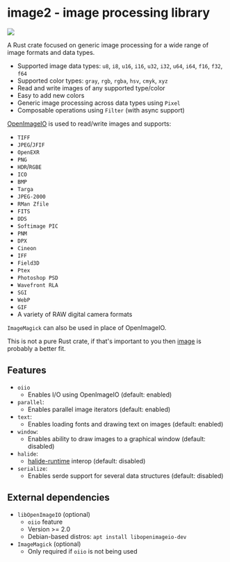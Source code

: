 # image2 - image processing library

<a href="https://crates.io/crates/image2">
    <img src="https://img.shields.io/crates/v/image2.svg">
</a>

A Rust crate focused on generic image processing for a wide range of image formats and data types.

- Supported image data types: `u8`, `i8`, `u16`, `i16`, `u32`, `i32`, `u64`, `i64`, `f16`, `f32`, `f64`
- Supported color types: `gray`, `rgb`, `rgba`, `hsv`, `cmyk`, `xyz`
- Read and write images of any supported type/color
- Easy to add new colors
- Generic image processing across data types using `Pixel`
- Composable operations using `Filter` (with async support)

[OpenImageIO](https://github.com/OpenImageIO/oiio) is used to read/write images and supports:
  - `TIFF`
  - `JPEG`/`JFIF`
  - `OpenEXR`
  - `PNG`
  - `HDR`/`RGBE`
  - `ICO`
  - `BMP`
  - `Targa`
  - `JPEG-2000`
  - `RMan Zfile`
  - `FITS`
  - `DDS`
  - `Softimage PIC`
  - `PNM`
  - `DPX`
  - `Cineon`
  - `IFF`
  - `Field3D`
  - `Ptex`
  - `Photoshop PSD`
  - `Wavefront RLA`
  - `SGI`
  - `WebP`
  - `GIF`
  - A variety of RAW digital camera formats

`ImageMagick` can also be used in place of OpenImageIO.

This is not a pure Rust crate, if that's important to you then [image](https://github.com/image-rs/image) is probably a better fit.

## Features

- `oiio`
  * Enables I/O using OpenImageIO (default: enabled)
- `parallel`:
  * Enables parallel image iterators (default: enabled)
- `text`:
  * Enables loading fonts and drawing text on images (default: enabled)
- `window`:
  * Enables ability to draw images to a graphical window (default: disabled)
- `halide`:
  * [halide-runtime](https://github.com/zshipko/halide-runtime) interop (default: disabled)
- `serialize`:
  * Enables serde support for several data structures (default: disabled)

## External dependencies

- `libOpenImageIO` (optional)
    * `oiio` feature
    * Version >= 2.0
    * Debian-based distros: `apt install libopenimageio-dev`
- `ImageMagick` (optional)
    * Only required if `oiio` is not being used


